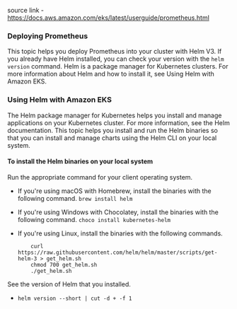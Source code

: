 source link - https://docs.aws.amazon.com/eks/latest/userguide/prometheus.html

### Deploying Prometheus
This topic helps you deploy Prometheus into your cluster with Helm V3. 
If you already have Helm installed, you can check your version with the `helm version` command.
Helm is a package manager for Kubernetes clusters. 
For more information about Helm and how to install it, see Using Helm with Amazon EKS.


### Using Helm with Amazon EKS
The Helm package manager for Kubernetes helps you install and manage applications on your Kubernetes cluster.
For more information, see the Helm documentation.
This topic helps you install and run the Helm binaries so that you can install and manage charts using the Helm CLI on your local system.

#### To install the Helm binaries on your local system
Run the appropriate command for your client operating system.

- If you're using macOS with Homebrew, install the binaries with the following command.
    `brew install helm`

- If you're using Windows with Chocolatey, install the binaries with the following command.
    `choco install kubernetes-helm`

- If you're using Linux, install the binaries with the following commands.
    ```shell
        curl https://raw.githubusercontent.com/helm/helm/master/scripts/get-helm-3 > get_helm.sh
        chmod 700 get_helm.sh
        ./get_helm.sh
    ```

See the version of Helm that you installed.
- `helm version --short | cut -d + -f 1`



